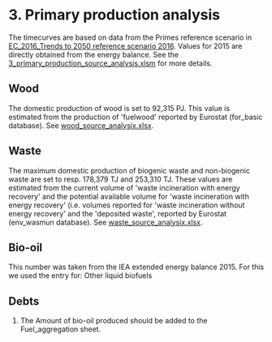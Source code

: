 # 3. Primary production analysis

The timecurves are based on data from the Primes reference scenario in [EC_2016_Trends to 2050 reference scenario 2016](https://refman.energytransitionmodel.com/publications/2096). Values for 2015 are directly obtained from the energy balance. See the [3_primary_production_source_analysis.xlsm](3_primary_production_source_analysis.xlsm) for more details.


## Wood

The domestic production of wood is set to 92,315 PJ. This value is estimated from the production of 'fuelwood' reported by Eurostat (for_basic database). See [wood_source_analysix.xlsx](../../../eu/2015/3_primary_production/wood_source_analysis.xlsx).


## Waste

The maximum domestic production of biogenic waste and non-biogenic waste are set to resp. 178,379 TJ and 253,310 TJ. These values are estimated from the current volume of 'waste incineration with energy recovery' and the potential available volume for 'waste incineration with energy recovery' (i.e. volumes reported for 'waste incineration without energy recovery' and the 'deposited waste', reported by Eurostat (env_wasmun database). See [waste_source_analysix.xlsx](../../../eu/2015/3_primary_production/waste_source_analysis.xlsx).

## Bio-oil
This number was taken from the IEA extended energy balance 2015. For this we used the entry for: Other liquid biofuels


## Debts
1. The Amount of bio-oil produced should be added to the Fuel_aggregation sheet.